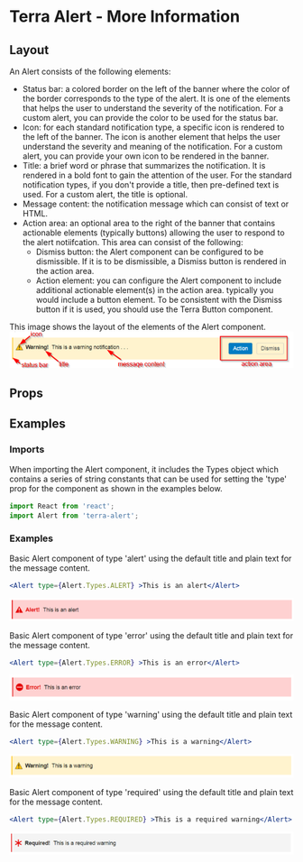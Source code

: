 # Terra Alert - More Information

## Layout

An Alert consists of the following elements:
- Status bar: a colored border on the left of the banner where the color of the border corresponds to the type of the alert. It is one of the elements that helps the user to understand the severity of the notification.  For a custom alert, you can provide the color to be used for the status bar.
- Icon: for each standard notification type, a specific icon is rendered to the left of the banner. The icon is another element that helps the user understand the severity and meaning of the notification.  For a custom alert, you can provide your own icon to be rendered in the banner.
- Title: a brief word or phrase that summarizes the notification.  It is rendered in a bold font to gain the attention of the user.  For the standard notification types, if you don't provide a title, then pre-defined text is used.  For a custom alert, the title is optional.
- Message content: the notification message which can consist of text or HTML.
- Action area: an optional area to the right of the banner that contains actionable elements (typically buttons) allowing the user to respond to the alert notiifcation.  This area can consist of the following:
  - Dismiss button: the Alert component can be configured to be dismissible.  If it is to be dismissible, a Dismiss button is rendered in the action area.
  - Action element: you can configure the Alert component to include additional actionable element(s) in the action area.  typically you would include a button element.  To be consistent with the Dismiss button if it is used, you should use the Terra Button component.

This image shows the layout of the elements of the Alert component.
![Image](images/alertLayout.png?raw=true)

## Props


## Examples

### Imports
When importing the Alert component, it includes the Types object which contains a series of string constants that can be used for setting the 'type' prop for the component as shown in the examples below.
```jsx
import React from 'react';
import Alert from 'terra-alert';
```

### Examples
Basic Alert component of type 'alert' using the default title and plain text for the message content.
```jsx
<Alert type={Alert.Types.ALERT} >This is an alert</Alert>
```
![Image](images/basicAlert.png?raw=true)

Basic Alert component of type 'error' using the default title and plain text for the message content.
```jsx
<Alert type={Alert.Types.ERROR} >This is an error</Alert>
```
![Image](images/basicError.png?raw=true)

Basic Alert component of type 'warning' using the default title and plain text for the message content.
```jsx
<Alert type={Alert.Types.WARNING} >This is a warning</Alert>
```
![Image](images/basicWarning.png?raw=true)

Basic Alert component of type 'required' using the default title and plain text for the message content.
```jsx
<Alert type={Alert.Types.REQUIRED} >This is a required warning</Alert>
```
![Image](images/basicRequired.png?raw=true)
